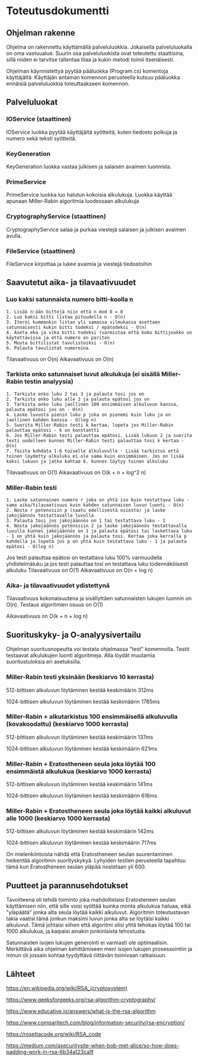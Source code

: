 # Toteutusdokumentti

## Ohjelman rakenne
Ohjelma on rakennettu käyttämällä palveluluokkia. Jokaisella palveluluokalla on oma vastuualue. Suurin osa palveluluokista ovat toteutettu staattisina, sillä niiden ei tarvitse tallentaa tilaa ja kukin metodi toimii itsenäisesti. 

Ohjelman käynnistettyä pyytää pääluokka (Program.cs) komentoja käyttäjältä. Käyttäjän antaman komennon perusteella kutsuu pääluokka erinäisiä palveluluokkia toteuttaakseen komennon.

## Palveluluokat
### IOService (staattinen)
IOService luokka pyytää käyttäjältä syötteitä, kuten tiedosto polkuja ja numero sekä teksti syötteitä.

### KeyGeneration 
KeyGeneration luokka vastaa julkisen ja salaisen avaimen luonnista. 

### PrimeService
PrimeService luokka luo halutun kokoisia alkulukuja. Luokka käyttää apunaan Miller-Rabin algoritmia luodessaan alkulukuja

### CryptographyService (staattinen)
CryptographyService salaa ja purkaa viestejä salaisen ja julkisen avaimen avulla.

### FileService (staattinen)
FileService kirjoittaa ja lukee avaimia ja viestejä tiedostoihin

## Saavutetut aika- ja tilavaativuudet
### Luo kaksi satunnaista numero bitti-koolla n
```
1. Lisää n:ään bittejä niin että n mod 8 = 0
2. Luo kaksi bitti listaa pituudella n - O(n)
3. Iteroi kummankin listan yli samassa silmukassa asettaen satunnaisesti kukin bitti todeksi / epätodeksi - O(n)
4. Aseta eka ja vika bitti todeksi (varmistaa että koko bittijoukko on käytettävissa ja että numero on pariton
5. Muuta bittilistat tavulistoiksi - O(n)
6. Palauta tavulistat numeroina
```
Tilavaativuus on O(n)
Aikavaativuus on O(n)

### Tarkista onko satunnaiset luvut alkulukuja (ei sisällä Miller-Rabin testin analyysia)
```
1. Tarkista onko luku 2 tai 3 ja palauta tosi jos on
2. Tarkista onko luku alle 2 ja palauta epätosi jos on
3. Tarkista onko luku jaollinen 100 ensimmäisen alkuluvun kanssa, palauta epätosi jos on - O(n)
4. Laske luvusta pienin luku p joka on pienemi kuin luku ja on jaollinen kahden kanssa - O(log n)
5. Suorita Miller-Rabin testi k kertaa, lopeta jos Miller-Rabin palauttaa epätosi - k on konstantti
6. Jos Miller-Rabin testi palauttaa epätosi. Lisää lukuun 2 ja suorita testi uudelleen kunnes Miller-Rabin testi palauttaa tosi k kertaa - O(n)
7. Toista kohdata 1-6 toiselle alkuluvulle - Lisää tarkistus että toinen löydetty alkuluku ei ole sama kuin ensimmäinen. Jos on lisää kaksi lukuun ja jatka kohtaa 6. kunnes löytyy toinen alkuluku
```
Tilavaativuus on O(1)
Aikavaativuus on O(k + n + log^2 n)

### Miller-Rabin testi
```
1. Laske satunnainen numero r joka on yhtä iso kuin testattava luku - sama aika/tilavaativuus kuin kahden satunnaisen luvun luonti - O(n)
2. Nosta r potenssiin p (saatu edellisestä osiosta) ja laske jakojäännös testattavalla luvulla
3. Palauta tosi jos jakojäännös on 1 tai testattava luku - 1
4. Nosta jakojäännös potenssiin 2 ja laske jakojäännös testattavalla luvulla kunnes jakojäännös on 1 ja palauta epätosi tai laskettava luku - 1 on yhtä kuin jakojäännös ja palauta tosi. Kertaa joka kerralla p kahdella ja lopeta jos p on yhtä kuin testattava luku - 1 ja palauta epätosi - O(log n) 
```
Jos testi palauttaa epätosi on testattava luku 100% varmuudella yhdistelmäluku ja jos testi palauttaa tosi on testattava luku todennäköisesti alkuluku 
Tilavaativuus on O(1)
Aikavaativuus on O(n + log n)

### Aika- ja tilavaativuudet ydistettynä
Tilavaativuus kokonaisuutena ja sisällyttäen satunnaisten lukujen luonnin on O(n). Testaus algoritmien osuus on O(1)

Aikavaativuus on O(k + n + log n)

## Suorituskyky- ja O-analyysivertailu
Ohjelman suoritusnopeutta voi testata ohjelmassa "test" komennolla. Testit testaavat alkulukujen luonti algoritmeja. Alla löydät muutamia suoritustuloksia eri asetuksilla.
### Miller-Rabin testi yksinään (keskiarvo 10 kerrasta)
512-bittisen alkuluvun löytäminen kestää keskimäärin 312ms

1024-bittisen alkuluvun löytäminen kestää keskimäärin 1785ms
### Miller-Rabin + alkutarkistus 100 ensimmäisellä alkuluvulla (kovakoodattu) (keskiarvo 1000 kerrasta)
512-bittisen alkuluvun löytäminen kestää keskimäärin 137ms

1024-bittisen alkuluvun löytäminen kestää keskimäärin 621ms
### Miller-Rabin + Eratostheneen seula joka löytää 100 ensimmäistä alkulukua (keskiarvo 1000 kerrasta)
512-bittisen alkuluvun löytäminen kestää keskimäärin 141ms

1024-bittisen alkuluvun löytäminen kestää keskimäärin 616ms
### Miller-Rabin + Eratostheneen seula joka löytää kaikki alkuluvut alle 1000 (keskiarvo 1000 kerrasta)
512-bittisen alkuluvun löytäminen kestää keskimäärin 142ms

1024-bittisen alkuluvun löytäminen kestää keskimäärin 717ms

On mielenkiintoista nähdä että Eratostheneen seulan suurentaminen heikentää algoritmin suorityskykyä. Lyhyiden testien perusteella tapahtuu tämä kun Eratostheneen seulan yläpää nostetaan yli 600.

## Puutteet ja parannusehdotukset
Tavoitteena oli tehdä toiminto joka mahdollistaisi Eratosteneen seulan käyttämisen niin, että sille voisi syöttää kuinka monta alkulukua haluaa, eikä "yläpäätä" jonka alta seula löytää kaikki alkuluvut. Algoritmin toteutustavan takia vaatisi tämä jonkun maksimi luvun jonka alta se löytäisi kaikki alkuluvut. Tämä johtaisi siihen että algoritmi olisi yhtä tehokas löytää 100 tai 1000 alkulukua, ja kaipaisi ainakin jonkinlaista tehostusta.

Satunnaisten isojen lukujen generointi ei varmasti ole optimaalisin. Merkittävä aika ohjelman kehittämiseen meni isojen lukujen prosessointiin ja minun oli jossain kohtaa tyydyttävä riittävän toimivaan ratkaisuun.

## Lähteet
https://en.wikipedia.org/wiki/RSA_(cryptosystem)

https://www.geeksforgeeks.org/rsa-algorithm-cryptography/

https://www.educative.io/answers/what-is-the-rsa-algorithm

https://www.comparitech.com/blog/information-security/rsa-encryption/

https://rosettacode.org/wiki/RSA_code

https://medium.com/asecuritysite-when-bob-met-alice/so-how-does-padding-work-in-rsa-6b34a123ca1f
